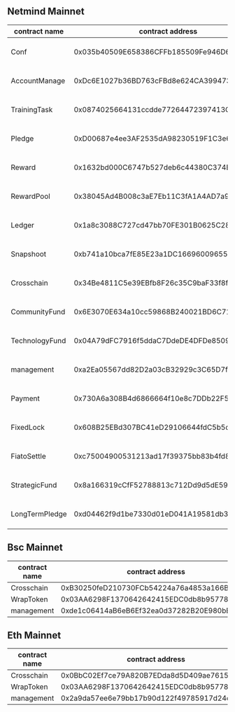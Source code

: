 ## Netmind Mainnet

|contract name|contract address|  link |
| --- | --- | --- |
|    Conf    |  0x035b40509E658386CFFb185509Fe946D660D9c5C|  https://nmscan-us.netmind.ai/address/0x035b40509E658386CFFb185509Fe946D660D9c5C/contracts#address-tabs |
|     AccountManage   | 0xDc6E1027b36BD763cFBd8e624CA3994737FA4b6c |   https://nmscan-us.netmind.ai/address/0xDc6E1027b36BD763cFBd8e624CA3994737FA4b6c/contracts#address-tabs|
|    TrainingTask    |  0x0874025664131ccdde77264472397413Ca9844Ba|  https://nmscan-us.netmind.ai/address/0x0874025664131ccdde77264472397413Ca9844Ba/contracts#address-tabs |
|  Pledge      | 0xD00687e4ee3AF2535dA98230519F1C3e642631df | https://nmscan-us.netmind.ai/address/0xD00687e4ee3AF2535dA98230519F1C3e642631df/contracts#address-tabs  |
|     Reward   | 0x1632bd000C6747b527deb6c44380C374B0D56c56 |  https://nmscan-us.netmind.ai/address/0x1632bd000C6747b527deb6c44380C374B0D56c56/contracts#address-tabs  |
|     RewardPool   | 0x38045Ad4B008c3aE7Eb11C3fA1A4AD7a946A6b15 | https://nmscan-us.netmind.ai/address/0x38045Ad4B008c3aE7Eb11C3fA1A4AD7a946A6b15/contracts#address-tabs  |
|    Ledger    |  0x1a8c3088C727cd47bb70FE301B0625C28398762c|   https://nmscan-us.netmind.ai/address/0x1a8c3088C727cd47bb70FE301B0625C28398762c/contracts#address-tabs  |
|     Snapshoot   | 0xb741a10bca7fE85E23a1DC16696009655C5B6F11 | https://nmscan-us.netmind.ai/address/0xb741a10bca7fE85E23a1DC16696009655C5B6F11/contracts#address-tabs  |
|   Crosschain     |  0x34Be4811C5e39EBfb8F26c35C9baF33f8f772689|   https://nmscan-us.netmind.ai/address/0x34Be4811C5e39EBfb8F26c35C9baF33f8f772689/contracts#address-tabs  |
|    CommunityFund    |0x6E3070E634a10cc59868B240021BD6C71303778b  |  https://nmscan-us.netmind.ai/address/0x6E3070E634a10cc59868B240021BD6C71303778b/contracts#address-tabs  |
|  TechnologyFund      | 0x04A79dFC7916f5ddaC7DdeDE4DFDe85090d2795c |  https://nmscan-us.netmind.ai/address/0x04A79dFC7916f5ddaC7DdeDE4DFDe85090d2795c/contracts#address-tabs  |
|     management   | 0xa2Ea05567dd82D2a03cB32929c3C65D7fC2E7d9E |   https://nmscan-us.netmind.ai/address/0xa2Ea05567dd82D2a03cB32929c3C65D7fC2E7d9E/contracts#address-tabs  |
|      Payment  | 0x730A6a308B4d6866664f10e8c7DDb22F5A493eA2 |   https://nmscan-us.netmind.ai/address/0x730A6a308B4d6866664f10e8c7DDb22F5A493eA2/contracts#address-tabs  |
|     FixedLock   | 0x608B25EBd307BC41eD29106644fdC5b5cBA0dd53 |   https://nmscan-us.netmind.ai/address/0x608B25EBd307BC41eD29106644fdC5b5cBA0dd53/contracts#address-tabs  |
|    FiatoSettle    |0xc75004900531213ad17f39375bb83b4fd8F6c465  |   https://nmscan-us.netmind.ai/address/0xc75004900531213ad17f39375bb83b4fd8F6c465/contracts#address-tabs  |
|     StrategicFund   |0x8a166319cCfF52788813c712Dd9d5dE59d43f75c  |   https://nmscan-us.netmind.ai/address/0x8a166319cCfF52788813c712Dd9d5dE59d43f75c/contracts#address-tabs  |
|     LongTermPledge   |  0xd04462f9d1be7330d01eD041A19581db35c6fF5A|   https://nmscan-us.netmind.ai/address/0xd04462f9d1be7330d01eD041A19581db35c6fF5A/contracts#address-tabs  |

## Bsc Mainnet

|contract name|contract address|  link |
| --- | --- | --- |
| Crosschain        | 0xB30250feD210730FCb54224a76a4853a166BA41C  |  https://bscscan.com/address/0xB30250feD210730FCb54224a76a4853a166BA41C#code     |
| WrapToken        | 0x03AA6298F1370642642415EDC0db8b957783e8D6  |   https://bscscan.com/address/0x03AA6298F1370642642415EDC0db8b957783e8D6#code    |
| management        | 0xde1c06414aB6eB6Ef32ea0d37282B20E980bE811  |     https://bscscan.com/address/0xde1c06414aB6eB6Ef32ea0d37282B20E980bE811#code  |

## Eth Mainnet

|contract name|contract address|  link |
| --- | --- | --- |
| Crosschain        |  0x0BbC02Ef7ce79A820B7EDda8d5D409ae7615e636|   https://etherscan.io/address/0x0BbC02Ef7ce79A820B7EDda8d5D409ae7615e636#code  |
| WrapToken        | 0x03AA6298F1370642642415EDC0db8b957783e8D6 |  https://etherscan.io/address/0x03AA6298F1370642642415EDC0db8b957783e8D6#code   |
| management     | 0x2a9da57ee6e79bb17b90d122f49785917d24dfd9 | https://etherscan.io/address/0x2a9da57ee6e79bb17b90d122f49785917d24dfd9#code    |







